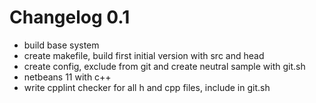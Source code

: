<!-- 
aogonn - changelog
copyright by Marcel Ebbrecht, 2019 <marcel.ebbrecht@googlemail.com>
-->

# Changelog 0.1
* build base system
* create makefile, build first initial version with src and head
* create config, exclude from git and create neutral sample with git.sh
* netbeans 11 with c++
* write cpplint checker for all h and cpp files, include in git.sh
